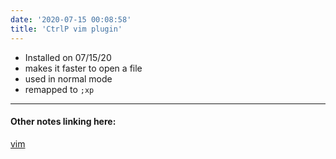 ```yaml
---
date: '2020-07-15 00:08:58'
title: 'CtrlP vim plugin'
---
```

* Installed on 07/15/20 
* makes it faster to open a file
* used in normal mode
* remapped to `;xp`

---
#### Other notes linking here:

[vim](/vim)

